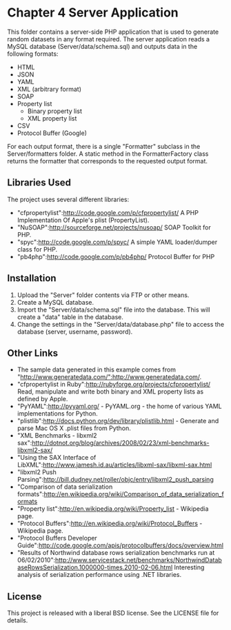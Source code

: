 Chapter 4 Server Application
============================

This folder contains a server-side PHP application that is used to
generate random datasets in any format required. The server application
reads a MySQL database (Server/data/schema.sql) and outputs data in the
following formats:

- HTML
- JSON
- YAML
- XML (arbitrary format)
- SOAP
- Property list
    - Binary property list
    - XML property list
- CSV
- Protocol Buffer (Google)

For each output format, there is a single "Formatter" subclass in the
Server/formatters folder. A static method in the FormatterFactory class
returns the formatter that corresponds to the requested output format.

Libraries Used
--------------

The project uses several different libraries:

- "cfpropertylist":http://code.google.com/p/cfpropertylist/ A PHP
  Implementation Of Apple's plist (PropertyList).
- "NuSOAP":http://sourceforge.net/projects/nusoap/ SOAP Toolkit for PHP.
- "spyc":http://code.google.com/p/spyc/  A simple YAML loader/dumper
  class for PHP.
- "pb4php":http://code.google.com/p/pb4php/ Protocol Buffer for PHP
    
Installation
------------

1. Upload the "Server" folder contents via FTP or other means.
2. Create a MySQL database.
3. Import the "Server/data/schema.sql" file into the database. This will
   create a "data" table in the database.
4. Change the settings in the "Server/data/database.php" file to access
   the database (server, username, password).

Other Links
-----------

- The sample data generated in this example comes from
  "http://www.generatedata.com/":http://www.generatedata.com/.
- "cfpropertylist in Ruby":http://rubyforge.org/projects/cfpropertylist/
  Read, manipulate and write both binary and XML property lists as
  defined by Apple.
- "PyYAML":http://pyyaml.org/ - PyYAML.org - the home of various YAML
  implementations for Python.
- "plistlib":http://docs.python.org/dev/library/plistlib.html - Generate
  and parse Mac OS X .plist files from Python.
- "XML Benchmarks - libxml2
  sax":http://dotnot.org/blog/archives/2008/02/23/xml-benchmarks-libxml2-sax/
- "Using the SAX Interface of
  LibXML":http://www.jamesh.id.au/articles/libxml-sax/libxml-sax.html
- "libxml2 Push
  Parsing":http://bill.dudney.net/roller/objc/entry/libxml2_push_parsing
- "Comparison of data serialization
  formats":http://en.wikipedia.org/wiki/Comparison_of_data_serialization_formats
- "Property list":http://en.wikipedia.org/wiki/Property_list - Wikipedia
  page.
- "Protocol Buffers":http://en.wikipedia.org/wiki/Protocol_Buffers -
  Wikipedia page.
- "Protocol Buffers Developer
  Guide":http://code.google.com/apis/protocolbuffers/docs/overview.html
- "Results of Northwind database rows serialization benchmarks run at
  06/02/2010":http://www.servicestack.net/benchmarks/NorthwindDatabaseRowsSerialization.1000000-times.2010-02-06.html
  Interesting analysis of serialization performance using .NET
  libraries.

License
-------

This project is released with a liberal BSD license. See the LICENSE
file for details.

